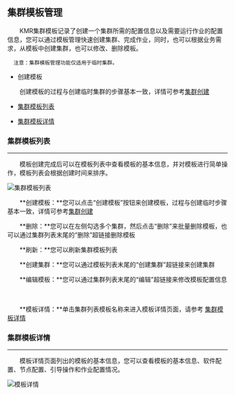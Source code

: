 ## 集群模板管理

　　KMR集群模板记录了创建一个集群所需的配置信息以及需要运行作业的配置信息，您可以通过模板管理快速创建集群、完成作业，同时，也可以根据业务需求，从模板中创建集群，也可以修改、删除模板。
  
      注意：集群模板管理功能仅适用于临时集群。

* 创建模板
  
　　创建模板的过程与创建临时集群的步骤基本一致，详情可参考[集群创建](chuang_jian_ji_qun_kuai_su_xuan_xiang.md)

* [集群模板列表](#ji_qun_mu_ban_lie_biao)

* [集群模板详情](#ji_qun_mu_ban_xiang_qing)

<h3 name="ji_qun_mu_ban_lie_biao" id="ji_qun_mu_ban_lie_biao">集群模板列表</h3>


---


　　模板创建完成后可以在模板列表中查看模板的基本信息，并对模板进行简单操作，模板列表会根据创建时间来排序。
  
  ![集群模板列表](http://kmr-bj.ks3-cn-beijing.ksyun.com/doc_pic/jqmb1.png)   
  
　　**创建模板：**您可以点击“创建模板”按钮来创建模板，过程与创建临时步骤基本一致，详情可参考[集群创建](chuang_jian_ji_qun_kuai_su_xuan_xiang.md)

　　**删除：**您可以在左侧勾选多个集群，然后点击“删除”来批量删除模板，也可以通过集群列表末尾的“删除”超链接删除模板
  
　　**刷新：**您可以刷新集群模板列表
  
　　**创建集群：**您可以通过模板列表末尾的“创建集群”超链接来创建集群
  
　　**编辑模板：**您可以通过集群列表末尾的“编辑”超链接来修改模板配置信息
  
　　
  
　　**模板详情：**单击集群列表模板名称来进入模板详情页面，请参考 [集群模板详情](#ji_qun_mu_ban_xiang_qing)
  
<h3 name="ji_qun_mu_ban_xiang_qing" id="ji_qun_mu_ban_xiang_qing">集群模板详情</h3>


---  

　　模板详情页面列出的模板的基本信息，您可以查看模板的基本信息、软件配置、节点配置、引导操作和作业配置情况。
  
  ![模板详情](http://kmr-bj.ks3-cn-beijing.ksyun.com/doc_pic/jqmb2.png)
  
  


 
